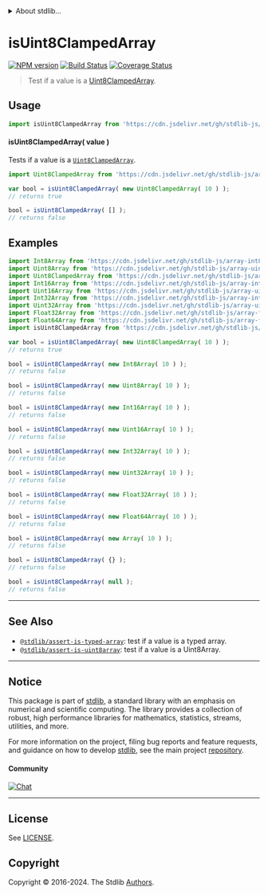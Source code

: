 <!--

@license Apache-2.0

Copyright (c) 2018 The Stdlib Authors.

Licensed under the Apache License, Version 2.0 (the "License");
you may not use this file except in compliance with the License.
You may obtain a copy of the License at

   http://www.apache.org/licenses/LICENSE-2.0

Unless required by applicable law or agreed to in writing, software
distributed under the License is distributed on an "AS IS" BASIS,
WITHOUT WARRANTIES OR CONDITIONS OF ANY KIND, either express or implied.
See the License for the specific language governing permissions and
limitations under the License.

-->


<details>
  <summary>
    About stdlib...
  </summary>
  <p>We believe in a future in which the web is a preferred environment for numerical computation. To help realize this future, we've built stdlib. stdlib is a standard library, with an emphasis on numerical and scientific computation, written in JavaScript (and C) for execution in browsers and in Node.js.</p>
  <p>The library is fully decomposable, being architected in such a way that you can swap out and mix and match APIs and functionality to cater to your exact preferences and use cases.</p>
  <p>When you use stdlib, you can be absolutely certain that you are using the most thorough, rigorous, well-written, studied, documented, tested, measured, and high-quality code out there.</p>
  <p>To join us in bringing numerical computing to the web, get started by checking us out on <a href="https://github.com/stdlib-js/stdlib">GitHub</a>, and please consider <a href="https://opencollective.com/stdlib">financially supporting stdlib</a>. We greatly appreciate your continued support!</p>
</details>

# isUint8ClampedArray

[![NPM version][npm-image]][npm-url] [![Build Status][test-image]][test-url] [![Coverage Status][coverage-image]][coverage-url] <!-- [![dependencies][dependencies-image]][dependencies-url] -->

> Test if a value is a [Uint8ClampedArray][mdn-uint8clampedarray].



<section class="usage">

## Usage

```javascript
import isUint8ClampedArray from 'https://cdn.jsdelivr.net/gh/stdlib-js/assert-is-uint8clampedarray@v0.2.1-deno/mod.js';
```

#### isUint8ClampedArray( value )

Tests if a value is a [`Uint8ClampedArray`][mdn-uint8clampedarray].

```javascript
import Uint8ClampedArray from 'https://cdn.jsdelivr.net/gh/stdlib-js/array-uint8c@deno/mod.js';

var bool = isUint8ClampedArray( new Uint8ClampedArray( 10 ) );
// returns true

bool = isUint8ClampedArray( [] );
// returns false
```

</section>

<!-- /.usage -->

<section class="examples">

## Examples

<!-- eslint no-undef: "error" -->

```javascript
import Int8Array from 'https://cdn.jsdelivr.net/gh/stdlib-js/array-int8@deno/mod.js';
import Uint8Array from 'https://cdn.jsdelivr.net/gh/stdlib-js/array-uint8@deno/mod.js';
import Uint8ClampedArray from 'https://cdn.jsdelivr.net/gh/stdlib-js/array-uint8c@deno/mod.js';
import Int16Array from 'https://cdn.jsdelivr.net/gh/stdlib-js/array-int16@deno/mod.js';
import Uint16Array from 'https://cdn.jsdelivr.net/gh/stdlib-js/array-uint16@deno/mod.js';
import Int32Array from 'https://cdn.jsdelivr.net/gh/stdlib-js/array-int32@deno/mod.js';
import Uint32Array from 'https://cdn.jsdelivr.net/gh/stdlib-js/array-uint32@deno/mod.js';
import Float32Array from 'https://cdn.jsdelivr.net/gh/stdlib-js/array-float32@deno/mod.js';
import Float64Array from 'https://cdn.jsdelivr.net/gh/stdlib-js/array-float64@deno/mod.js';
import isUint8ClampedArray from 'https://cdn.jsdelivr.net/gh/stdlib-js/assert-is-uint8clampedarray@v0.2.1-deno/mod.js';

var bool = isUint8ClampedArray( new Uint8ClampedArray( 10 ) );
// returns true

bool = isUint8ClampedArray( new Int8Array( 10 ) );
// returns false

bool = isUint8ClampedArray( new Uint8Array( 10 ) );
// returns false

bool = isUint8ClampedArray( new Int16Array( 10 ) );
// returns false

bool = isUint8ClampedArray( new Uint16Array( 10 ) );
// returns false

bool = isUint8ClampedArray( new Int32Array( 10 ) );
// returns false

bool = isUint8ClampedArray( new Uint32Array( 10 ) );
// returns false

bool = isUint8ClampedArray( new Float32Array( 10 ) );
// returns false

bool = isUint8ClampedArray( new Float64Array( 10 ) );
// returns false

bool = isUint8ClampedArray( new Array( 10 ) );
// returns false

bool = isUint8ClampedArray( {} );
// returns false

bool = isUint8ClampedArray( null );
// returns false
```

</section>

<!-- /.examples -->

<!-- Section for related `stdlib` packages. Do not manually edit this section, as it is automatically populated. -->

<section class="related">

* * *

## See Also

-   <span class="package-name">[`@stdlib/assert-is-typed-array`][@stdlib/assert/is-typed-array]</span><span class="delimiter">: </span><span class="description">test if a value is a typed array.</span>
-   <span class="package-name">[`@stdlib/assert-is-uint8array`][@stdlib/assert/is-uint8array]</span><span class="delimiter">: </span><span class="description">test if a value is a Uint8Array.</span>

</section>

<!-- /.related -->

<!-- Section for all links. Make sure to keep an empty line after the `section` element and another before the `/section` close. -->


<section class="main-repo" >

* * *

## Notice

This package is part of [stdlib][stdlib], a standard library with an emphasis on numerical and scientific computing. The library provides a collection of robust, high performance libraries for mathematics, statistics, streams, utilities, and more.

For more information on the project, filing bug reports and feature requests, and guidance on how to develop [stdlib][stdlib], see the main project [repository][stdlib].

#### Community

[![Chat][chat-image]][chat-url]

---

## License

See [LICENSE][stdlib-license].


## Copyright

Copyright &copy; 2016-2024. The Stdlib [Authors][stdlib-authors].

</section>

<!-- /.stdlib -->

<!-- Section for all links. Make sure to keep an empty line after the `section` element and another before the `/section` close. -->

<section class="links">

[npm-image]: http://img.shields.io/npm/v/@stdlib/assert-is-uint8clampedarray.svg
[npm-url]: https://npmjs.org/package/@stdlib/assert-is-uint8clampedarray

[test-image]: https://github.com/stdlib-js/assert-is-uint8clampedarray/actions/workflows/test.yml/badge.svg?branch=v0.2.1
[test-url]: https://github.com/stdlib-js/assert-is-uint8clampedarray/actions/workflows/test.yml?query=branch:v0.2.1

[coverage-image]: https://img.shields.io/codecov/c/github/stdlib-js/assert-is-uint8clampedarray/main.svg
[coverage-url]: https://codecov.io/github/stdlib-js/assert-is-uint8clampedarray?branch=main

<!--

[dependencies-image]: https://img.shields.io/david/stdlib-js/assert-is-uint8clampedarray.svg
[dependencies-url]: https://david-dm.org/stdlib-js/assert-is-uint8clampedarray/main

-->

[chat-image]: https://img.shields.io/gitter/room/stdlib-js/stdlib.svg
[chat-url]: https://app.gitter.im/#/room/#stdlib-js_stdlib:gitter.im

[stdlib]: https://github.com/stdlib-js/stdlib

[stdlib-authors]: https://github.com/stdlib-js/stdlib/graphs/contributors

[umd]: https://github.com/umdjs/umd
[es-module]: https://developer.mozilla.org/en-US/docs/Web/JavaScript/Guide/Modules

[deno-url]: https://github.com/stdlib-js/assert-is-uint8clampedarray/tree/deno
[deno-readme]: https://github.com/stdlib-js/assert-is-uint8clampedarray/blob/deno/README.md
[umd-url]: https://github.com/stdlib-js/assert-is-uint8clampedarray/tree/umd
[umd-readme]: https://github.com/stdlib-js/assert-is-uint8clampedarray/blob/umd/README.md
[esm-url]: https://github.com/stdlib-js/assert-is-uint8clampedarray/tree/esm
[esm-readme]: https://github.com/stdlib-js/assert-is-uint8clampedarray/blob/esm/README.md
[branches-url]: https://github.com/stdlib-js/assert-is-uint8clampedarray/blob/main/branches.md

[stdlib-license]: https://raw.githubusercontent.com/stdlib-js/assert-is-uint8clampedarray/main/LICENSE

[mdn-uint8clampedarray]: https://developer.mozilla.org/en-US/docs/Web/JavaScript/Reference/Global_Objects/Uint8ClampedArray

<!-- <related-links> -->

[@stdlib/assert/is-typed-array]: https://github.com/stdlib-js/assert-is-typed-array/tree/deno

[@stdlib/assert/is-uint8array]: https://github.com/stdlib-js/assert-is-uint8array/tree/deno

<!-- </related-links> -->

</section>

<!-- /.links -->
